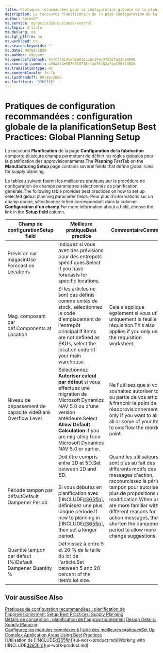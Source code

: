 ```yaml
---
title: Pratiques recommandées pour la configuration globale de la planification | Microsoft Docs
description: Le raccourci Planification de la page Configuration de la fabrication comporte plusieurs champs permettant de définir les règles globales pour la planification des approvisionnements.
author: SorenGP
ms.service: dynamics365-business-central
ms.topic: article
ms.devlang: na
ms.tgt_pltfrm: na
ms.workload: na
ms.search.keywords: ''
ms.date: 04/01/2020
ms.author: edupont
ms.openlocfilehash: 947cf4314cab2ad1c326c34e797d92fa235e4096
ms.sourcegitcommit: a80afd4e5075018716efad76d82a54e158f1392d
ms.translationtype: HT
ms.contentlocale: fr-CA
ms.lasthandoff: 09/09/2020
ms.locfileid: "3789185"
---
```

# <a name="setup-best-practices-global-planning-setup"></a><span data-ttu-id="6ee46-103">Pratiques de configuration recommandées : configuration globale de la planification</span><span class="sxs-lookup"><span data-stu-id="6ee46-103">Setup Best Practices: Global Planning Setup</span></span>
<span data-ttu-id="6ee46-104">Le raccourci **Planification** de la page **Configuration de la fabrication** comporte plusieurs champs permettant de définir les règles globales pour la planification des approvisionnements.</span><span class="sxs-lookup"><span data-stu-id="6ee46-104">The **Planning** FastTab on the **Manufacturing Setup** page contains several fields that define global rules for supply planning.</span></span>  

 <span data-ttu-id="6ee46-105">Le tableau suivant fournit les meilleures pratiques sur la procédure de configuration de champs paramètres sélectionnés de planification générale.</span><span class="sxs-lookup"><span data-stu-id="6ee46-105">The following table provides best practices on how to set up selected global planning parameter fields.</span></span> <span data-ttu-id="6ee46-106">Pour plus d'informations sur un champ donné, sélectionnez le lien correspondant dans la colonne **Configuration d'un champ**.</span><span class="sxs-lookup"><span data-stu-id="6ee46-106">For more information about a field, choose the link in the **Setup field** column.</span></span>  

|<span data-ttu-id="6ee46-107">Champ de configuration</span><span class="sxs-lookup"><span data-stu-id="6ee46-107">Setup field</span></span>|<span data-ttu-id="6ee46-108">Meilleure pratique</span><span class="sxs-lookup"><span data-stu-id="6ee46-108">Best practice</span></span>|<span data-ttu-id="6ee46-109">Commentaire</span><span class="sxs-lookup"><span data-stu-id="6ee46-109">Comment</span></span>|  
|-----------------|-------------------|-------------|  
|<span data-ttu-id="6ee46-110">Prévision sur magasin</span><span class="sxs-lookup"><span data-stu-id="6ee46-110">Use Forecast on Locations</span></span>|<span data-ttu-id="6ee46-111">Indiquez si vous avez des prévisions pour des entrepôts spécifiques.</span><span class="sxs-lookup"><span data-stu-id="6ee46-111">Select if you have forecasts for specific locations.</span></span>||  
|<span data-ttu-id="6ee46-112">Mag. composant par déf.</span><span class="sxs-lookup"><span data-stu-id="6ee46-112">Components at Location</span></span>|<span data-ttu-id="6ee46-113">Si les articles ne sont pas définis comme unités de stock, sélectionnez le code d'emplacement de l'entrepôt principal.</span><span class="sxs-lookup"><span data-stu-id="6ee46-113">If items are not defined as SKUs, select the location code of your main warehouse.</span></span>|<span data-ttu-id="6ee46-114">Cela s'applique également si vous utilisez uniquement la feuille de réquisition.</span><span class="sxs-lookup"><span data-stu-id="6ee46-114">This also applies if you only use the requisition worksheet.</span></span>|  
|<span data-ttu-id="6ee46-115">Niveau de dépassement de capacité vide</span><span class="sxs-lookup"><span data-stu-id="6ee46-115">Blank Overflow Level</span></span>|<span data-ttu-id="6ee46-116">Sélectionnez **Autoriser calcul par défaut** si vous effectuez une migration de Microsoft Dynamics NAV 5.0 ou d'une version antérieure.</span><span class="sxs-lookup"><span data-stu-id="6ee46-116">Select **Allow Default Calculation** if you are migrating from Microsoft Dynamics NAV 5.0 or earlier.</span></span>|<span data-ttu-id="6ee46-117">Ne l'utilisez que si vous souhaitez autoriser tout ou partie de vos articles à franchir le point de réapprovisionnement.</span><span class="sxs-lookup"><span data-stu-id="6ee46-117">Use only if you want to allow all or some of your items to overflow the reorder point.</span></span>|  
|<span data-ttu-id="6ee46-118">Période tampon par défaut</span><span class="sxs-lookup"><span data-stu-id="6ee46-118">Default Dampener Period</span></span>|<span data-ttu-id="6ee46-119">Doit être compris entre 1D et 5D.</span><span class="sxs-lookup"><span data-stu-id="6ee46-119">Set between 1D and 5D.</span></span><br /><br /> <span data-ttu-id="6ee46-120">Si vous débutez en planification avec [!INCLUDE[d365fin](includes/d365fin_md.md)], définissez une plus longue période.</span><span class="sxs-lookup"><span data-stu-id="6ee46-120">If new to planning in [!INCLUDE[d365fin](includes/d365fin_md.md)], then set a longer period.</span></span>|<span data-ttu-id="6ee46-121">Quand les utilisateurs sont plus au fait des différents motifs des messages d'action, raccourcissez la période tampon pour autoriser plus de propositions de modification.</span><span class="sxs-lookup"><span data-stu-id="6ee46-121">When users are more familiar with the different reasons for action messages, then shorten the dampener period to allow more change suggestions.</span></span>|  
|<span data-ttu-id="6ee46-122">Quantité tampon par défaut (%)</span><span class="sxs-lookup"><span data-stu-id="6ee46-122">Default Dampener Quantity %</span></span>|<span data-ttu-id="6ee46-123">Définissez à entre 5 et 20 % de la taille du lot de l'article.</span><span class="sxs-lookup"><span data-stu-id="6ee46-123">Set between 5 and 20 percent of the item’s lot size.</span></span>||  

## <a name="see-also"></a><span data-ttu-id="6ee46-124">Voir aussi</span><span class="sxs-lookup"><span data-stu-id="6ee46-124">See Also</span></span>  
 <span data-ttu-id="6ee46-125">[Pratiques de configuration recommandées : planification de l'approvisionnement](setup-best-practices-supply-planning.md) </span><span class="sxs-lookup"><span data-stu-id="6ee46-125">[Setup Best Practices: Supply Planning](setup-best-practices-supply-planning.md) </span></span>  
 <span data-ttu-id="6ee46-126">[Détails de conception : planification de l'approvisionnement](design-details-supply-planning.md) </span><span class="sxs-lookup"><span data-stu-id="6ee46-126">[Design Details: Supply Planning](design-details-supply-planning.md) </span></span>  
 [<span data-ttu-id="6ee46-127">Configurez les modules complexes à l'aide des meilleures pratiques</span><span class="sxs-lookup"><span data-stu-id="6ee46-127">Set Up Complex Application Areas Using Best Practices</span></span>](set-up-complex-application-areas-using-best-practices.md)  
 <span data-ttu-id="6ee46-128">[Utilisation de [!INCLUDE[d365fin](includes/d365fin_md.md)]](ui-work-product.md)</span><span class="sxs-lookup"><span data-stu-id="6ee46-128">[Working with [!INCLUDE[d365fin](includes/d365fin_md.md)]](ui-work-product.md)</span></span>
